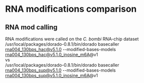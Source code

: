 # RNA modifications comparison

## RNA mod calling
RNA modifications were called on the _C. bombi_ RNA-chip dataset <br />
/usr/local/packages/dorado-0.8.1/bin/dorado basecaller rna004_130bps_hac@v5.1.0 --modified-bases-models rna004_130bps_hac@v5.1.0_inosine_m6A@v1 <br />
vs <br />
/usr/local/packages/dorado-0.8.1/bin/dorado basecaller rna004_130bps_sup@v5.1.0 --modified-bases-models rna004_130bps_sup@v5.1.0_inosine_m6A@v1 <br />
